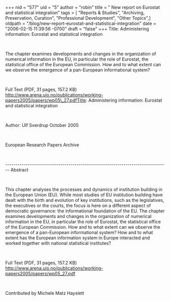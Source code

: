 +++
nid = "577"
uid = "5"
author = "robin"
title = " New report on Eurostat and statistical integration"
tags = [ "Reports & Studies", "Archiving, Preservation, Curation", "Professional Development", "Other Topics",]
oldpath = "/blog/new-report-eurostat-and-statistical-integration"
date = "2006-02-15 11:39:56 -0700"
draft = "false"
+++
Title: Administering information: Eurostat and statistical integration

 

The chapter examines developments and changes in the organization of
numerical information in the EU, in particular the role of Eurostat, the
statistical office of the European Commission. How and to what extent
can we observe the emergence of a pan-European informational system?

 

Full Text (PDF, 31 pages, 157.2 KB)
http://www.arena.uio.no/publications/working-papers2005/papers/wp05\_27.pdfTitle:
Administering information: Eurostat and statistical integration

 

Author: Ulf Sverdrup October 2005

 

European Research Papers Archive

 

\-\-\-\-\-\-\-\-\-\-\-\-\-\-\-\-\-\-\-\-\-\-\-\-\-\-\-\-\-\-\-\-\-\-\-\-\-\-\-\-\-\-\-\-\-\-\-\-\-\-\-\-\-\-\-\-\-\-\-\-\-\-\-\-\-\-\-\-\-\-\-\-\-\-\-\-\-\-\--
Abstract

 

This chapter analyses the processes and dynamics of institution building
in the European Union (EU). While most studies of EU institution
building have dealt with the birth and evolution of key institutions,
such as the legislatives, the executives or the courts, the focus is
here on a different aspect of democratic governance: the informational
foundation of the EU. The chapter examines developments and changes in
the organization of numerical information in the EU, in particular the
role of Eurostat, the statistical office of the European Commission. How
and to what extent can we observe the emergence of a pan-European
informational system? How and to what extent has the European
information system in Europe interacted and worked together with
national statistical institutes?

 

Full Text (PDF, 31 pages, 157.2 KB)
<http://www.arena.uio.no/publications/working-papers2005/papers/wp05_27.pdf>

 

Contributed by Michele Matz Hayslett
